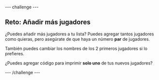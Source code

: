 \--- challenge \---

## Reto: Añadir más jugadores

¿Puedes añadir más jugadores a tu lista? Puedes agregar tantos jugadores como quieras, pero asegúrate de que haya un número **par** de jugadores.

También puedes cambiar los nombres de los 2 primeros jugadores si lo prefieres.

¿Puedes agregar código para imprimir **solo uno** de tus nuevos jugadores?

\--- /challenge \---